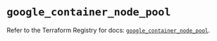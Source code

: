 # `google_container_node_pool`

Refer to the Terraform Registry for docs: [`google_container_node_pool`](https://registry.terraform.io/providers/hashicorp/google-beta/6.41.0/docs/resources/google_container_node_pool).
